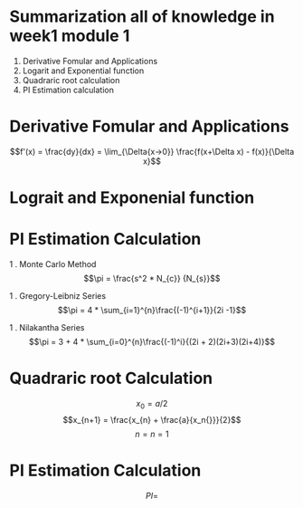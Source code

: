 
# Summarization all of knowledge in week1 module 1

1. Derivative Fomular and Applications
2. Logarit and Exponential function
3. Quadraric root calculation 
4. PI Estimation calculation 


# Derivative Fomular and Applications
$$f'(x) = \frac{dy}{dx} = \lim_{\Delta{x->0}} \frac{f(x+\Delta x) - f(x)}{\Delta x}$$


# Lograit and Exponenial function



# PI Estimation Calculation
1 . Monte Carlo Method 
$$\pi = \frac{s^2 * N_{c}} {N_{s}}$$

1 . Gregory-Leibniz Series 
$$\pi = 4 * \sum_{i=1}^{n}\frac{(-1)^{i+1}}{2i -1}$$

1 . Nilakantha Series 
$$\pi =  3 + 4 * \sum_{i=0}^{n}\frac{(-1)^i}{(2i + 2)(2i+3)(2i+4)}$$

# Quadraric root Calculation 
$$x_{0} = a /2 $$ 
$$x_{n+1} = \frac{x_{n} + \frac{a}{x_n{}}}{2}$$
$$n = n=1$$

# PI Estimation Calculation 

$$PI = $$
